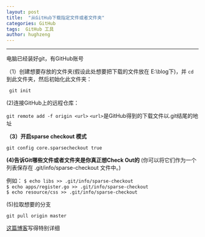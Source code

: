 ```yaml
---
layout: post
title:  "从GitHub下载指定文件或者文件夹"
categories: GitHub
tags:  GitHub 工具
author: hughzeng
---
```


---



电脑已经装好git，有GitHub账号

（1）创建想要存放的文件夹(假设此处想要把下载的文件放在 E:\blog下)，并 `cd`到此文件夹，然后初始化此文件夹：

` git init`

(2)连接GitHub上的远程仓库：

`git remote add -f origin <url>`                                   `<url>`是GitHub得到的下载文件以.git结尾的地址

**（3）开启sparse checkout 模式**

`git config core.sparsecheckout true`

**(4)告诉Git哪些文件或者文件夹是你真正想Check Out的**
 (你可以将它们作为一个列表保存在 .git/info/sparse-checkout 文件中。)

例如：
 `$ echo libs >> .git/info/sparse-checkout`  
 `$ echo apps/register.go >> .git/info/sparse-checkout `   
 `$ echo resource/css >> .git/info/sparse-checkout`  

(5)拉取想要的分支

`git pull origin master`

[这篇博客](https://www.jianshu.com/p/74a0441ed9b7)写得特别详细